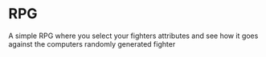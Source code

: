 # RPG
A simple RPG where you select your fighters attributes and see how it goes against the computers randomly generated fighter
